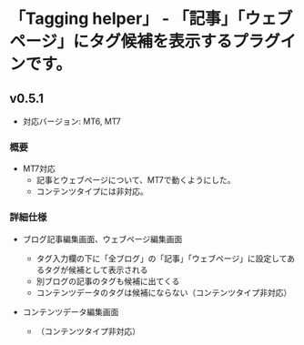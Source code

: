 # 
「Tagging helper」 - 「記事」「ウェブページ」にタグ候補を表示するプラグインです。
====

## v0.5.1
- 対応バージョン: MT6, MT7

### 概要
- MT7対応
  - 記事とウェブページについて、MT7で動くようにした。
  - コンテンツタイプには非対応。

### 詳細仕様
- ブログ記事編集画面、ウェブページ編集画面
  - タグ入力欄の下に「全ブログ」の「記事」「ウェブページ」に設定してあるタグが候補として表示される
  - 別ブログの記事のタグも候補に出てくる
  - コンテンツデータのタグは候補にならない（コンテンツタイプ非対応）

- コンテンツデータ編集画面
  - （コンテンツタイプ非対応）
